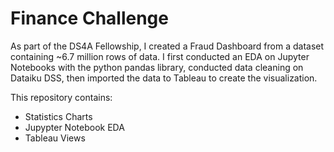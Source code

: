 # Finance Challenge
As part of the DS4A Fellowship, I created a Fraud Dashboard from a dataset containing ~6.7 million rows of data. I first conducted an EDA on Jupyter Notebooks with the python pandas library, conducted data cleaning on Dataiku DSS, then imported the data to Tableau to create the visualization.

This repository contains:
- Statistics Charts
- Jupypter Notebook EDA
- Tableau Views
